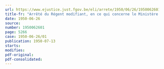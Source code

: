 ```yaml
---
url: https://www.ejustice.just.fgov.be/eli/arrete/1950/06/26/1950062601/justel
title-fr: "Arrêté du Régent modifiant, en ce qui concerne le Ministère de la Justice, l'arrêté royal du 30 mars 1939, sur le classement des fonctions d'agents de l'Etat en catégories"
date: 1950-06-26
source:
number: 1950062601
page: 5266
case: 1950-06-26/01
publication: 1950-07-13
starts:
modifies:
pdf-original:
pdf-consolidated:
---
```


